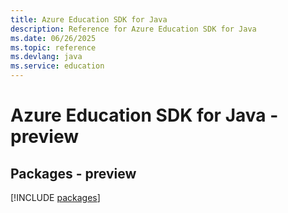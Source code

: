 ```yaml
---
title: Azure Education SDK for Java
description: Reference for Azure Education SDK for Java
ms.date: 06/26/2025
ms.topic: reference
ms.devlang: java
ms.service: education
---
```

# Azure Education SDK for Java - preview
## Packages - preview
[!INCLUDE [packages](education-index.md)]